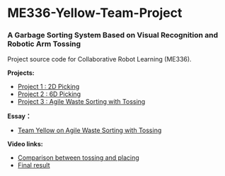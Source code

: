 # ME336-Yellow-Team-Project
### A Garbage Sorting System Based on Visual Recognition and Robotic Arm Tossing
Project source code for Collaborative Robot Learning (ME336).

**Projects:**
* [Project 1 : 2D Picking](/projects/readme_2Dpicking.md)
* [Project 2 : 6D Picking](/projects/readme_6Dpicking.md)
* [Project 3 : Agile Waste Sorting with Tossing](/material/ME336_2021_Team_Yellow_on_Agile_Waste_Sorting_with_Tossing.pdf)

**Essay：**
  * [Team Yellow on Agile Waste Sorting with Tossing](/material/ME336_2021_Team_Yellow_on_Agile_Waste_Sorting_with_Tossing.pdf)  

**Video links:**
  * [Comparison between tossing and placing](https://www.bilibili.com/video/BV1D54y1H7jV?spm_id_from=333.999.0.0)
  * [Final result](https://www.bilibili.com/video/BV1kq4y1L7ki?spm_id_from=333.999.0.0)  


